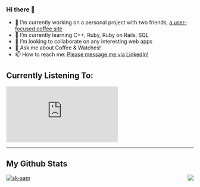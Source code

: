 ### Hi there 👋

- 🔭 I’m currently working on a personal project with two friends, [a user-focused coffee site](https://fierce-spire-33970.herokuapp.com/)
- 🌱 I’m currently learning C++, Ruby, Ruby on Rails, SQL
- 👯 I’m looking to collaborate on any interesting web apps
- 💬 Ask me about Coffee & Watches!
- 📫 How to reach me: [Please message me via LinkedIn!](https://www.linkedin.com/in/samuel-horishin-yeo/)

## Currently Listening To: 
[![Spotify](https://novatorem-gr49jdq44.vercel.app/api/spotify.py)](https://open.spotify.com/user/sk-sam)

---
## My Github Stats

<a href="https://github.com/sk-sam"> 
  <img align="top" src="https://github-readme-stats.vercel.app/api?username=sk-sam&show_icons=true&theme=tokyonight" alt="sk-sam" />
</a>

<a href="https://github.com/sk-sam">
  <img align="right" src="https://github-readme-stats.vercel.app/api/top-langs/?username=sk-sam&hide=CMAKE,HTML&&theme=tokyonight" />
</a>

